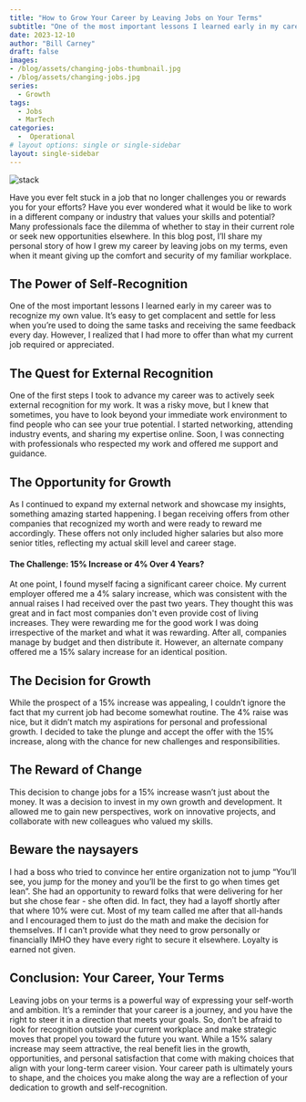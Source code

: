 ```yaml
---
title: "How to Grow Your Career by Leaving Jobs on Your Terms"
subtitle: "One of the most important lessons I learned early in my career was to recognize my own value. It’s easy to get complacent and settle for less when you’re used to doing the same tasks and receiving the same feedback every day. However, I realized that I had more to offer than what my current job required or appreciated."
date: 2023-12-10
author: "Bill Carney"
draft: false
images:
- /blog/assets/changing-jobs-thumbnail.jpg
- /blog/assets/changing-jobs.jpg
series:
  - Growth
tags:
  - Jobs
  - MarTech
categories:
  -  Operational
# layout options: single or single-sidebar
layout: single-sidebar
---
```

![stack](/blog/assets/changing-jobs.jpg)
 
Have you ever felt stuck in a job that no longer challenges you or rewards you for your efforts? Have you ever wondered what it would be like to work in a different company or industry that values your skills and potential? Many professionals face the dilemma of whether to stay in their current role or seek new opportunities elsewhere. In this blog post, I’ll share my personal story of how I grew my career by leaving jobs on my terms, even when it meant giving up the comfort and security of my familiar workplace. 
## The Power of Self-Recognition 
One of the most important lessons I learned early in my career was to recognize my own value. It’s easy to get complacent and settle for less when you’re used to doing the same tasks and receiving the same feedback every day. However, I realized that I had more to offer than what my current job required or appreciated. 
## The Quest for External Recognition 
One of the first steps I took to advance my career was to actively seek external recognition for my work. It was a risky move, but I knew that sometimes, you have to look beyond your immediate work environment to find people who can see your true potential. I started networking, attending industry events, and sharing my expertise online. Soon, I was connecting with professionals who respected my work and offered me support and guidance. 
## The Opportunity for Growth
As I continued to expand my external network and showcase my insights, something amazing started happening. I began receiving offers from other companies that recognized my worth and were ready to reward me accordingly. These offers not only included higher salaries but also more senior titles, reflecting my actual skill level and career stage. 

#### The Challenge: 15% Increase or 4% Over 4 Years? 

At one point, I found myself facing a significant career choice. My current employer offered me a 4% salary increase, which was consistent with the annual raises I had received over the past two years. They thought this was great and in fact most companies don't even provide cost of living increases.  They were rewarding me for the good work I was doing irrespective of the market and what it was rewarding.  After all, companies manage by budget and then distribute it. However, an alternate company offered me a 15% salary increase for an identical position. 

## The Decision for Growth 
While the prospect of a 15% increase was appealing, I couldn’t ignore the fact that my current job had become somewhat routine. The 4% raise was nice, but it didn’t match my aspirations for personal and professional growth. I decided to take the plunge and accept the offer with the 15% increase, along with the chance for new challenges and responsibilities. 

## The Reward of Change 
This decision to change jobs for a 15% increase wasn’t just about the money. It was a decision to invest in my own growth and development. It allowed me to gain new perspectives, work on innovative projects, and collaborate with new colleagues who valued my skills. 
## Beware the naysayers 
I had a boss who tried to convince her entire organization not to jump “You’ll see, you jump for the money and you’ll be the first to go when times get lean”. She had an opportunity to reward folks that were delivering for her but she chose fear - she often did. In fact, they had a layoff shortly after that where 10% were cut. Most of my team called me after that all-hands and I encouraged them to just do the math and make the decision for themselves.  If I can’t provide what they need to grow personally or financially IMHO they have every right to secure it elsewhere. Loyalty is earned not given.
## Conclusion: Your Career, Your Terms 
Leaving jobs on your terms is a powerful way of expressing your self-worth and ambition. It’s a reminder that your career is a journey, and you have the right to steer it in a direction that meets your goals. So, don’t be afraid to look for recognition outside your current workplace and make strategic moves that propel you toward the future you want. While a 15% salary increase may seem attractive, the real benefit lies in the growth, opportunities, and personal satisfaction that come with making choices that align with your long-term career vision. Your career path is ultimately yours to shape, and the choices you make along the way are a reflection of your dedication to growth and self-recognition.
